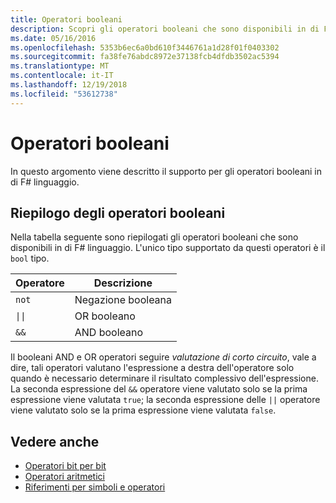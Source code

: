 ```yaml
---
title: Operatori booleani
description: Scopri gli operatori booleani che sono disponibili in di F# linguaggio di programmazione.
ms.date: 05/16/2016
ms.openlocfilehash: 5353b6ec6a0bd610f3446761a1d28f01f0403302
ms.sourcegitcommit: fa38fe76abdc8972e37138fcb4dfdb3502ac5394
ms.translationtype: MT
ms.contentlocale: it-IT
ms.lasthandoff: 12/19/2018
ms.locfileid: "53612738"
---
```

# <a name="boolean-operators"></a>Operatori booleani

In questo argomento viene descritto il supporto per gli operatori booleani in di F# linguaggio.

## <a name="summary-of-boolean-operators"></a>Riepilogo degli operatori booleani

Nella tabella seguente sono riepilogati gli operatori booleani che sono disponibili in di F# linguaggio. L'unico tipo supportato da questi operatori è il `bool` tipo.

|Operatore|Descrizione|
|--------|-----------|
|`not`|Negazione booleana|
|<code>&#124;&#124;</code>|OR booleano|
|`&&`|AND booleano|

Il booleani AND e OR operatori seguire *valutazione di corto circuito*, vale a dire, tali operatori valutano l'espressione a destra dell'operatore solo quando è necessario determinare il risultato complessivo dell'espressione. La seconda espressione del `&&` operatore viene valutato solo se la prima espressione viene valutata `true`; la seconda espressione delle `||` operatore viene valutato solo se la prima espressione viene valutata `false`.

## <a name="see-also"></a>Vedere anche

- [Operatori bit per bit](bitwise-operators.md)
- [Operatori aritmetici](arithmetic-operators.md)
- [Riferimenti per simboli e operatori](index.md)